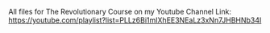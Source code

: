 All files for The Revolutionary Course on my Youtube Channel
Link: https://youtube.com/playlist?list=PLLz6Bi1mIXhEE3NEaLz3xNn7JHBHNb34I